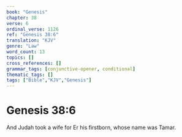 ```yaml
---
book: "Genesis"
chapter: 38
verse: 6
ordinal_verse: 1126
ref: "Genesis 38:6"
translation: "KJV"
genre: "Law"
word_count: 13
topics: []
cross_references: []
grammar_tags: [conjunctive-opener, conditional]
thematic_tags: []
tags: ["Bible","KJV","Genesis"]
---
```


# Genesis 38:6

And Judah took a wife for Er his firstborn, whose name was Tamar.
